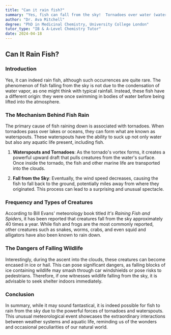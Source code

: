 ```yaml
---
title: "Can it rain fish?"
summary: "Yes, fish can fall from the sky!  Tornadoes over water (waterspouts) suck up fish and deposit them miles away, often encased in ice.  This rare phenomenon, known as "raining fish," occurs about 40 times a year."
author: "Dr. Ava Mitchell"
degree: "PhD in Medicinal Chemistry, University College London"
tutor_type: "IB & A-Level Chemistry Tutor"
date: 2024-04-18
---
```


## Can It Rain Fish?

### Introduction
Yes, it can indeed rain fish, although such occurrences are quite rare. The phenomenon of fish falling from the sky is not due to the condensation of water vapor, as one might think with typical rainfall. Instead, these fish have a different origin: they were once swimming in bodies of water before being lifted into the atmosphere.

### The Mechanism Behind Fish Rain
The primary cause of fish raining down is associated with tornadoes. When tornadoes pass over lakes or oceans, they can form what are known as waterspouts. These waterspouts have the ability to suck up not only water but also any aquatic life present, including fish. 

1. **Waterspouts and Tornadoes**: As the tornado's vortex forms, it creates a powerful upward draft that pulls creatures from the water's surface. Once inside the tornado, the fish and other marine life are transported into the clouds.

2. **Fall from the Sky**: Eventually, the wind speed decreases, causing the fish to fall back to the ground, potentially miles away from where they originated. This process can lead to a surprising and unusual spectacle.

### Frequency and Types of Creatures
According to Bill Evans' meteorology book titled *It's Raining Fish and Spiders*, it has been reported that creatures fall from the sky approximately $40$ times a year. While fish and frogs are the most commonly reported, other creatures such as snakes, worms, crabs, and even squid and alligators have also been known to rain down.

### The Dangers of Falling Wildlife
Interestingly, during the ascent into the clouds, these creatures can become encased in ice or hail. This can pose significant dangers, as falling blocks of ice containing wildlife may smash through car windshields or pose risks to pedestrians. Therefore, if one witnesses wildlife falling from the sky, it is advisable to seek shelter indoors immediately.

### Conclusion
In summary, while it may sound fantastical, it is indeed possible for fish to rain from the sky due to the powerful forces of tornadoes and waterspouts. This unusual meteorological event showcases the extraordinary interactions between weather systems and aquatic life, reminding us of the wonders and occasional peculiarities of our natural world.
    